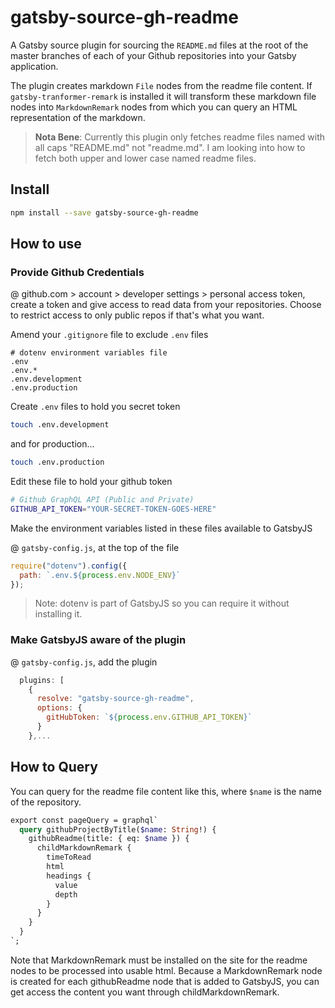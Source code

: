 # gatsby-source-gh-readme

A Gatsby source plugin for sourcing the `README.md` files at the root of the master branches of each of your Github repositories into your Gatsby application.

The plugin creates markdown `File` nodes from the readme file content. If `gatsby-tranformer-remark` is installed it will transform these markdown file nodes into `MarkdownRemark` nodes from which you can query an HTML representation of the markdown.

> **Nota Bene**: Currently this plugin only fetches readme files named with all caps "README.md" not "readme.md". I am looking into how to fetch both upper and lower case named readme files.

## Install

```bash
npm install --save gatsby-source-gh-readme
```

## How to use

### Provide Github Credentials

@ github.com > account > developer settings > personal access token, create a token and give access to read data from your repositories. Choose to restrict access to only public repos if that's what you want.

Amend your `.gitignore` file to exclude `.env` files

```text
# dotenv environment variables file
.env
.env.*
.env.development
.env.production
```

Create `.env` files to hold you secret token

```bash
touch .env.development
```

and for production...

```bash
touch .env.production
```

Edit these file to hold your github token

```bash
# Github GraphQL API (Public and Private)
GITHUB_API_TOKEN="YOUR-SECRET-TOKEN-GOES-HERE"
```

Make the environment variables listed in these files available to GatsbyJS

@ `gatsby-config.js`, at the top of the file

```javascript
require("dotenv").config({
  path: `.env.${process.env.NODE_ENV}`
});
```

> Note: dotenv is part of GatsbyJS so you can require it without installing it.

### Make GatsbyJS aware of the plugin

@ `gatsby-config.js`, add the plugin

```javascript
  plugins: [
    {
      resolve: "gatsby-source-gh-readme",
      options: {
        gitHubToken: `${process.env.GITHUB_API_TOKEN}`
      }
    },...
```

## How to Query

You can query for the readme file content like this, where `$name` is the name of the repository.

```graphql
export const pageQuery = graphql`
  query githubProjectByTitle($name: String!) {
    githubReadme(title: { eq: $name }) {
      childMarkdownRemark {
        timeToRead
        html
        headings {
          value
          depth
        }
      }
    }
  }
`;
```

Note that MarkdownRemark must be installed on the site for the readme nodes to be processed into usable html. Because a MarkdownRemark node is created for each githubReadme node that is added to GatsbyJS, you can get access the content you want through childMarkdownRemark.
